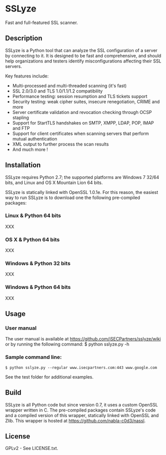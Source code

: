 SSLyze
======

Fast and full-featured SSL scanner.


Description
-----------

SSLyze is a Python tool that can analyze the SSL configuration of a server by
connecting to it. It is designed to be fast and comprehensive, and should help
organizations and testers identify misconfigurations affecting their SSL
servers.

Key features include:
* Multi-processed and multi-threaded scanning (it's fast)
* SSL 2.0/3.0 and TLS 1.0/1.1/1.2 compatibility
* Performance testing: session resumption and TLS tickets support
* Security testing: weak cipher suites, insecure renegotiation, CRIME and more
* Server certificate validation and revocation checking through OCSP stapling
* Support for StartTLS handshakes on SMTP, XMPP, LDAP, POP, IMAP and FTP
* Support for client certificates when scanning servers that perform mutual authentication
* XML output to further process the scan results
* And much more !


Installation
------------

SSLyze requires Python 2.7; the supported platforms are Windows 7 32/64 bits, 
and Linux and OS X Mountain Lion 64 bits.

SSLyze is statically linked with OpenSSL 1.0.1e. For this reason, the easiest 
way to run SSLyze is to download one the following pre-compiled packages:


### Linux & Python 64 bits

XXX


### OS X & Python 64 bits

XXX


### Windows & Python 32 bits

XXX


### Windows & Python 64 bits

XXX


Usage
-----

### User manual

The user manual is available at https://github.com/iSECPartners/sslyze/wiki or
by running the following command:
	$ python sslyze.py -h


### Sample command line:

	$ python sslyze.py --regular www.isecpartners.com:443 www.google.com

See the test folder for additional examples.


Build
-----

SSLyze is all Python code but since version 0.7, it uses a custom OpenSSL 
wrapper written in C. The pre-compiled packages contain SSLyze's code and a 
compiled version of this wrapper, statically linked with OpenSSL and Zlib. This 
wrapper is hosted at https://github.com/nabla-c0d3/nassl.


License
--------

GPLv2 - See LICENSE.txt.
